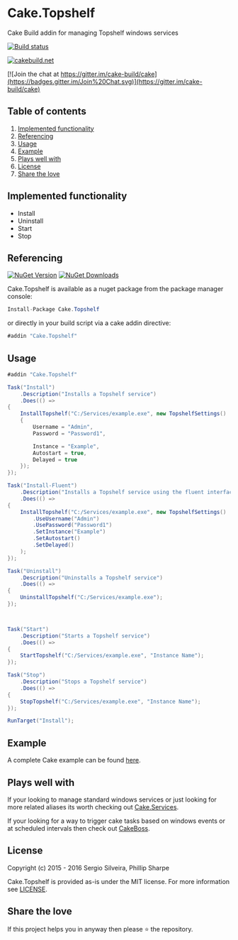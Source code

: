# Cake.Topshelf
Cake Build addin for managing Topshelf windows services

[![Build status](https://ci.appveyor.com/api/projects/status/smmki80m1s7yi7xe?svg=true)](https://ci.appveyor.com/project/SharpeRAD/cake-topshelf)

[![cakebuild.net](https://img.shields.io/badge/WWW-cakebuild.net-blue.svg)](http://cakebuild.net/)

[![Join the chat at https://gitter.im/cake-build/cake](https://badges.gitter.im/Join%20Chat.svg)](https://gitter.im/cake-build/cake)



## Table of contents

1. [Implemented functionality](https://github.com/SharpeRAD/Cake.Topshelf#implemented-functionality)
2. [Referencing](https://github.com/SharpeRAD/Cake.Topshelf#referencing)
3. [Usage](https://github.com/SharpeRAD/Cake.Topshelf#usage)
4. [Example](https://github.com/SharpeRAD/Cake.Topshelf#example)
5. [Plays well with](https://github.com/SharpeRAD/Cake.Topshelf#plays-well-with)
6. [License](https://github.com/SharpeRAD/Cake.Topshelf#license)
7. [Share the love](https://github.com/SharpeRAD/Cake.Topshelf#share-the-love)



## Implemented functionality

* Install
* Uninstall
* Start
* Stop



## Referencing

[![NuGet Version](http://img.shields.io/nuget/v/Cake.Topshelf.svg?style=flat)](https://www.nuget.org/packages/Cake.Topshelf/) [![NuGet Downloads](http://img.shields.io/nuget/dt/Cake.Topshelf.svg?style=flat)](https://www.nuget.org/packages/Cake.Topshelf/)

Cake.Topshelf is available as a nuget package from the package manager console:

```csharp
Install-Package Cake.Topshelf
```

or directly in your build script via a cake addin directive:

```csharp
#addin "Cake.Topshelf"
```



## Usage

```csharp
#addin "Cake.Topshelf"

Task("Install")
    .Description("Installs a Topshelf service")
    .Does(() =>
{
    InstallTopshelf("C:/Services/example.exe", new TopshelfSettings()
    {
        Username = "Admin",
        Password = "Password1",

        Instance = "Example",
        Autostart = true,
        Delayed = true
    });
});

Task("Install-Fluent")
    .Description("Installs a Topshelf service using the fluent interface")
    .Does(() =>
{
    InstallTopshelf("C:/Services/example.exe", new TopshelfSettings()
        .UseUsername("Admin")
        .UsePassword("Password1")
        .SetInstance("Example")
        .SetAutostart()
        .SetDelayed()
    );
});

Task("Uninstall")
    .Description("Uninstalls a Topshelf service")
    .Does(() =>
{
    UninstallTopshelf("C:/Services/example.exe");
});



Task("Start")
    .Description("Starts a Topshelf service")
    .Does(() =>
{
    StartTopshelf("C:/Services/example.exe", "Instance Name");
});

Task("Stop")
    .Description("Stops a Topshelf service")
    .Does(() =>
{
    StopTopshelf("C:/Services/example.exe", "Instance Name");
});

RunTarget("Install");
```



## Example

A complete Cake example can be found [here](https://github.com/SharpeRAD/Cake.Topshelf/blob/master/test/build.cake).



## Plays well with

If your looking to manage standard windows services or just looking for more related aliases its worth checking out [Cake.Services](https://github.com/SharpeRAD/Cake.Services).

If your looking for a way to trigger cake tasks based on windows events or at scheduled intervals then check out [CakeBoss](https://github.com/SharpeRAD/CakeBoss).



## License

Copyright (c) 2015 - 2016 Sergio Silveira, Phillip Sharpe

Cake.Topshelf is provided as-is under the MIT license. For more information see [LICENSE](https://github.com/SharpeRAD/Cake.Topshelf/blob/master/LICENSE).



## Share the love

If this project helps you in anyway then please :star: the repository.
